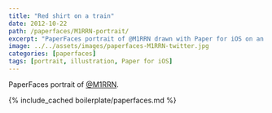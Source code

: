 ```yaml
---
title: "Red shirt on a train"
date: 2012-10-22
path: /paperfaces/M1RRN-portrait/
excerpt: "PaperFaces portrait of @M1RRN drawn with Paper for iOS on an iPad."
image: ../../assets/images/paperfaces-M1RRN-twitter.jpg
categories: [paperfaces]
tags: [portrait, illustration, Paper for iOS]
---
```


PaperFaces portrait of [@M1RRN](https://twitter.com/M1RRN).

{% include_cached boilerplate/paperfaces.md %}
